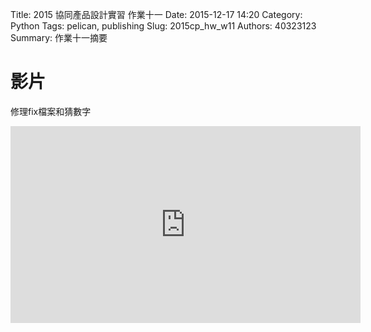 Title: 2015 協同產品設計實習 作業十一
Date: 2015-12-17 14:20
Category: Python
Tags: pelican, publishing
Slug: 2015cp_hw_w11
Authors: 40323123
Summary: 作業十一摘要


影片
============
修理fix檔案和猜數字


<iframe width="560" height="315" src="https://www.youtube.com/embed/qIBHPLdwU1s" frameborder="0" allowfullscreen></iframe>

